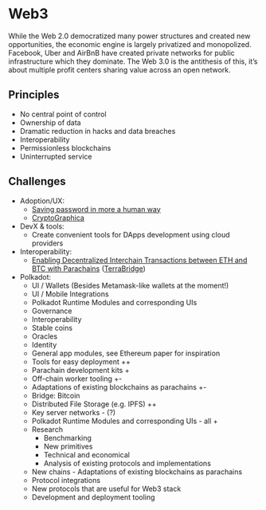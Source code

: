# Web3

While the Web 2.0 democratized many power structures and created new opportunities, the economic engine is largely privatized and monopolized. Facebook, Uber and AirBnB have created private networks for public infrastructure which they dominate. The Web 3.0 is the antithesis of this, it’s about multiple profit centers sharing value across an open network.

## Principles

* No central point of control
* Ownership of data
* Dramatic reduction in hacks and data breaches
* Interoperability
* Permissionless blockchains
* Uninterrupted service

## Challenges

* Adoption/UX:
  * [Saving password in more a human way](adoption-ux/)
  * [CryptoGraphica](adoption-ux/storing-the-private-key/encoding-seed-phrase-to-the-picture-steganography.md)
* DevX & tools:
  * Create convenient tools for DApps development using cloud providers
* Interoperability:
  * [Enabling Decentralized Interchain Transactions between ETH and BTC with Parachains](interoperability/ethereum-bitcoin-bridge-wip.md) \([TerraBridge](interoperability/extending-maker-dao-scalability-with-btc-collateral.md)\)
* Polkadot:
  * UI / Wallets \(Besides Metamask-like wallets at the moment!\)
  * UI / Mobile Integrations
  * Polkadot Runtime Modules and corresponding UIs
  * Governance
  * Interoperability
  * Stable coins
  * Oracles
  * Identity
  * General app modules, see Ethereum paper for inspiration
  * Tools for easy deployment ++
  * Parachain development kits +
  * Off-chain worker tooling +-
  * Adaptations of existing blockchains as parachains +-
  * Bridge: Bitcoin
  * Distributed File Storage \(e.g. IPFS\) ++
  * Key server networks - \(?\)
  * Polkadot Runtime Modules and corresponding UIs - all +
  * Research
    * Benchmarking
    * New primitives
    * Technical and economical
    * Analysis of existing protocols and implementations
  * New chains - Adaptations of existing blockchains as parachains
  * Protocol integrations
  * New protocols that are useful for Web3 stack
  * Development and deployment tooling

